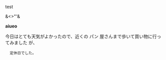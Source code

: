 test

&<>"'&amp;&#32;

<b>aiueo</b>

今日はとても天気がよかったので、近くの    パン                        屋さんまで歩いて買い物に行ってみました
が、
    
      定休日でした。
